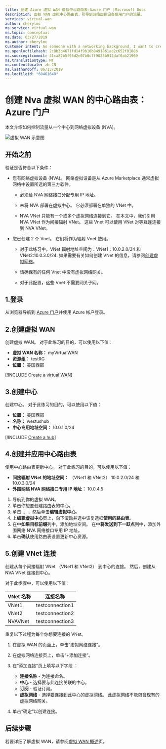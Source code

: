 ```yaml
---
title: 创建 Azure 虚拟 WAN 虚拟中心路由表-Azure 门户 |Microsoft Docs
description: 虚拟 WAN 虚拟中心路由表，引导到网络虚拟设备使用门户的流量。
services: virtual-wan
author: cherylmc
ms.service: virtual-wan
ms.topic: conceptual
ms.date: 03/27/2019
ms.author: cherylmc
Customer intent: As someone with a networking background, I want to create a route table using the portal.
ms.openlocfilehash: 2c8b3b4671fd14f9b10b8491861ae2c652f0188b
ms.sourcegitcommit: 41ca82b5f95d2e07b0c7f9025b912daf0ab21909
ms.translationtype: MT
ms.contentlocale: zh-CN
ms.lasthandoff: 06/13/2019
ms.locfileid: "60461648"
---
```

# <a name="create-a-virtual-wan-hub-route-table-for-nvas-azure-portal"></a>创建 Nva 虚拟 WAN 的中心路由表：Azure 门户

本文介绍如何控制流量从一个中心到网络虚拟设备 (NVA)。

![虚拟 WAN 示意图](./media/virtual-wan-route-table/vwanroute.png)

## <a name="before-you-begin"></a>开始之前

验证是否符合以下条件：

*  您有网络虚拟设备 (NVA)。 网络虚拟设备是从 Azure Marketplace 通常虚拟网络中设置所选的第三方软件。

    * 必须给 NVA 网络接口分配专用 IP 地址。

    * 未将 NVA 部署在虚拟中心。 它必须部署在单独的 VNet 中。

    *  NVA VNet 只能有一个或多个虚拟网络连接到它。 在本文中，我们引用 NVA VNet 作为间接辐射 VNet。 这些 Vnet 可以使用 VNet 对等互连连接到 NVA VNet。
*  您已创建 2 个 Vnet。 它们将作为辐射 Vnet 使用。

    * 对于此练习中，VNet 辐射地址空间为：VNet1：10.0.2.0/24 和 VNet2:10.0.3.0/24. 如果需要有关如何创建 VNet 的信息，请参阅[创建虚拟网络](../virtual-network/quick-create-portal.md)。

    * 请确保有的任何 Vnet 中没有虚拟网络网关。
    * 对于此配置，这些 Vnet 不需要网关子网。

## <a name="signin"></a>1.登录

从浏览器导航到 [Azure 门户](https://portal.azure.com)并使用 Azure 帐户登录。

## <a name="vwan"></a>2.创建虚拟 WAN

创建虚拟 WAN。 对于此练习的目的，可以使用以下值：

* **虚拟 WAN 名称：** myVirtualWAN
* **资源组：** testRG
* **位置：** 美国西部

[!INCLUDE [Create a virtual WAN](../../includes/virtual-wan-tutorial-vwan-include.md)]

## <a name="hub"></a>3.创建中心

创建中心。 对于此练习的目的，可以使用以下值：

* **位置：** 美国西部
* **名称：** westushub
* **中心专用地址空间：** 10.0.1.0/24

[!INCLUDE [Create a hub](../../includes/virtual-wan-tutorial-hub-include.md)]

## <a name="route"></a>4.创建并应用中心路由表

使用中心路由表更新中心。 对于此练习的目的，可以使用以下值：

* **间接辐射 VNet 的地址空间：** （VNet1 和 VNet2） 10.0.2.0/24 和 10.0.3.0/24
* **外围网络 NVA 网络接口专用 IP 地址：** 10.0.4.5

1. 导航到你的虚拟 WAN。
2. 单击你想要创建路由表的中心。
3. 单击 **...** ，然后单击**编辑虚拟中心**。
4. 上**编辑虚拟中心**页上，向下滚动并选中该复选框**使用的路由表**。
5. 在中**如果目标前缀**列中，添加地址空间。 在中**将发送到下一跃点**列中，添加外围网络 NVA 网络接口专用 IP 地址。
6. 单击**确认**使用路由表设置更新中心资源。

## <a name="connections"></a>5.创建 VNet 连接

创建从每个间接辐射 VNet （VNet1 和 VNet2） 到中心的连接。 然后，创建从 NVA VNet 连接到中心。

 对于此步骤中，可以使用以下值：

| VNet 名称| 连接名称|
| --- | --- |
| VNet1 | testconnection1 |
| VNet2 | testconnection2 |
| NVAVNet | testconnection3 |

重复以下过程为每个你想要连接的 VNet。

1. 在虚拟 WAN 的页面上，单击“虚拟网络连接”。 
2. 在虚拟网络连接页上，单击“+添加连接”。 
3. 在“添加连接”页上填写以下字段  ：

    * **连接名称** - 为连接命名。
    * **中心** - 选择要与此连接关联的中心。
    * **订阅** - 验证订阅。
    * **虚拟网络** - 选择要连接到此中心的虚拟网络。 此虚拟网络不能包含现有的虚拟网络网关。
4. 单击“确定”以创建连接。 

## <a name="next-steps"></a>后续步骤

若要详细了解虚拟 WAN，请参阅[虚拟 WAN 概述](virtual-wan-about.md)页。